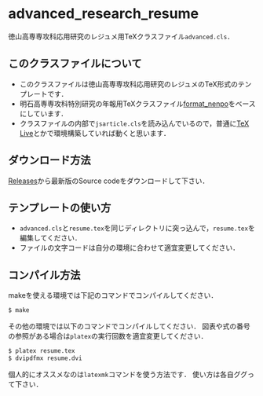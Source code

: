 # advanced_research_resume

徳山高専専攻科応用研究のレジュメ用TeXクラスファイル`advanced.cls`．

## このクラスファイルについて

* このクラスファイルは徳山高専専攻科応用研究のレジュメのTeX形式のテンプレートです．
* 明石高専専攻科特別研究の年報用TeXクラスファイル[format_nenpo](https://github.com/codeforkosen/format_nenpo)をベースにしています．
* クラスファイルの内部で`jsarticle.cls`を読み込んでいるので，普通に[TeX Live](https://texwiki.texjp.org/?TeX%20Live)とかで環境構築していれば動くと思います．

## ダウンロード方法

[Releases](https://github.com/eqs/advanced_research_resume/releases)から最新版のSource codeをダウンロードして下さい．

## テンプレートの使い方

* `advanced.cls`と`resume.tex`を同じディレクトリに突っ込んで，`resume.tex`を編集してください．
* ファイルの文字コードは自分の環境に合わせて適宜変更してください．

## コンパイル方法

makeを使える環境では下記のコマンドでコンパイルしてください．

```bash
$ make
```

その他の環境では以下のコマンドでコンパイルしてください．
図表や式の番号の参照がある場合は`platex`の実行回数を適宜変更してください．

```bash
$ platex resume.tex
$ dvipdfmx resume.dvi
```

個人的にオススメなのは`latexmk`コマンドを使う方法です．
使い方は各自ググって下さい．

